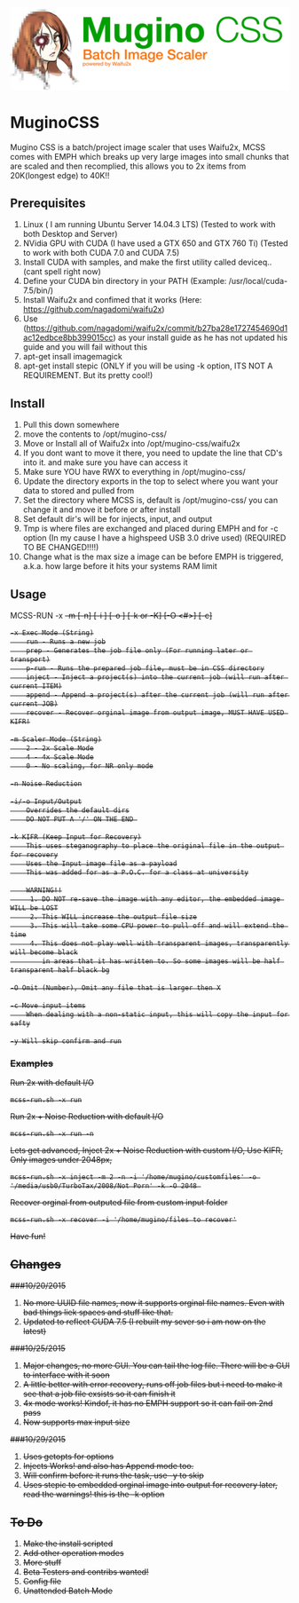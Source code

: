 ![My image](https://github.com/UiharuKazari2008/MuginoCSS/blob/master/img/MuginoCCS.jpg)
# MuginoCSS
Mugino CSS is a batch/project image scaler that uses Waifu2x, MCSS comes with EMPH which breaks up very large images into small chunks that are scaled and then recomplied, this allows you to 2x items from 20K(longest edge) to 40K!!

## Prerequisites
1. Linux ( I am running Ubuntu Server 14.04.3 LTS) (Tested to work with both Desktop and Server)
2. NVidia GPU with CUDA (I have used a GTX 650 and GTX 760 Ti) (Tested to work with both CUDA 7.0 and CUDA 7.5)
  1. Install CUDA with samples, and make the first utility called deviceq.. (cant spell right now)
3. Define your CUDA bin directory in your PATH (Example: /usr/local/cuda-7.5/bin/)
4. Install Waifu2x and confimed that it works (Here: https://github.com/nagadomi/waifu2x)
  1. Use (https://github.com/nagadomi/waifu2x/commit/b27ba28e1727454690d1ac12edbce8bb399015cc) as your install guide as he has not updated his guide and you will fail without this
5. apt-get insall imagemagick
6. apt-get install stepic (ONLY if you will be using -k option, ITS NOT A REQUIREMENT. But its pretty cool!)

## Install
1. Pull this down somewhere
2. move the contents to /opt/mugino-css/
3. Move or Install all of Waifu2x into /opt/mugino-css/waifu2x
  1. If you dont want to move it there, you need to update the line that CD's into it. and make sure you have can access it
4. Make sure YOU have RWX to everything in /opt/mugino-css/
5. Update the directory exports in the top to select where you want your data to stored and pulled from
  1. Set the directory where MCSS is, default is /opt/mugino-css/ you can change it and move it before or after install
  2. Set default dir's will be for injects, input, and output
  3. Tmp is where files are exchanged and placed during EMPH and for -c option (In my cause I have a highspeed USB 3.0 drive used) (REQUIRED TO BE CHANGED!!!!)
  4. Change what is the max size a image can be before EMPH is triggered, a.k.a. how large before it hits your systems RAM limit

## Usage
MCSS-RUN -x <S> -m <S> [-n] [-i <S>] [-o <S>] [-k or -K] [-O <#>] [-c]

	-x Exec Mode (String)
		run - Runs a new job
		prep - Generates the job file only (For running later or transport)
		p-run - Runs the prepared job file, must be in CSS directory
		inject - Inject a project(s) into the current job (will run after current ITEM)
		append - Append a project(s) after the current job (will run after current JOB)
		recover - Recover orginal image from output image, MUST HAVE USED KIFR!

	-m Scaler Mode (String)
		2 - 2x Scale Mode
		4 - 4x Scale Mode
		0 - No scaling, for NR only mode

	-n Noise Reduction

	-i/-o Input/Output
		Overrides the default dirs
		DO NOT PUT A '/' ON THE END 

	-k KIFR (Keep Input for Recovery)
		This uses steganography to place the original file in the output for recovery
		Uses the Input image file as a payload
		This was added for as a P.O.C. for a class at university

		WARNING!!
		 1. DO NOT re-save the image with any editor, the embedded image WILL be LOST
		 2. This WILL increase the output file size
		 3. This will take some CPU power to pull off and will extend the time
		 4. This does not play well with transparent images, transparently will become black
		    in areas that it has written to. So some images will be half transparent half black bg

	-O Omit (Number), Omit any file that is larger then X

	-c Move input items
		When dealing with a non-static input, this will copy the input for safty

	-y Will skip confirm and run


### Examples

Run 2x with default I/O
```
mcss-run.sh -x run
```
Run 2x + Noise Reduction with default I/O
```
mcss-run.sh -x run -n
```
Lets get advanced, Inject 2x + Noise Reduction with custom I/O, Use KIFR, Only images under 2048px, 
```
mcss-run.sh -x inject -m 2 -n -i '/home/mugino/customfiles' -o '/media/usb0/TurboTax/2008/Not Porn' -k -O 2048 
```
Recover orginal from outputed file from custom input folder
```
mcss-run.sh -x recover -i '/home/mugino/files to recover'
```
Have fun!

## Changes

###10/20/2015
1. No more UUID file names, now it supports orginal file names. Even with bad things liek spaces and stuff like that.
2. Updated to reflect CUDA 7.5 (I rebuilt my sever so i am now on the latest)

###10/25/2015
1. Major changes, no more GUI. You can tail the log file. There will be a GUI to interface with it soon
2. A little better with error recovery, runs off job files but i need to make it see that a job file exsists so it can finish it
3. 4x mode works! Kindof, it has no EMPH support so it can fail on 2nd pass
4. Now supports max input size

###10/29/2015
1. Uses getopts for options
2. Injects Works! and also has Append mode too.
3. Will confirm before it runs the task, use -y to skip
4. Uses stepic to embedded orginal image into output for recovery later, read the warnings! this is the -k option
  
## To Do
1. Make the install scripted
8. Add other operation modes
10. More stuff
11. Beta Testers and contribs wanted!
12. Config file
13. Unattended Batch Mode